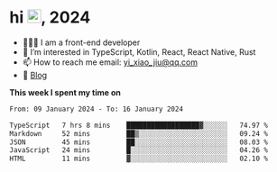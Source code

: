 <h1> hi <img src="https://raw.githubusercontent.com/blackcater/blackcater/main/images/Hi.gif" height="24" />, 2024 </h1>

- 🧑🏻‍💻 I am a front-end developer
- 👀 I’m interested in TypeScript, Kotlin, React, React Native, Rust
- 📫 How to reach me  email: yi_xiao_jiu@qq.com
- 📝 [Blog](https://yixiaojiu-blog.netlify.app/)

**This week I spent my time on** 

<!--START_SECTION:waka-->

```txt
From: 09 January 2024 - To: 16 January 2024

TypeScript   7 hrs 8 mins    ██████████████████▓░░░░░░   74.97 %
Markdown     52 mins         ██▒░░░░░░░░░░░░░░░░░░░░░░   09.24 %
JSON         45 mins         ██░░░░░░░░░░░░░░░░░░░░░░░   08.03 %
JavaScript   24 mins         █░░░░░░░░░░░░░░░░░░░░░░░░   04.26 %
HTML         11 mins         ▓░░░░░░░░░░░░░░░░░░░░░░░░   02.10 %
```

<!--END_SECTION:waka-->
